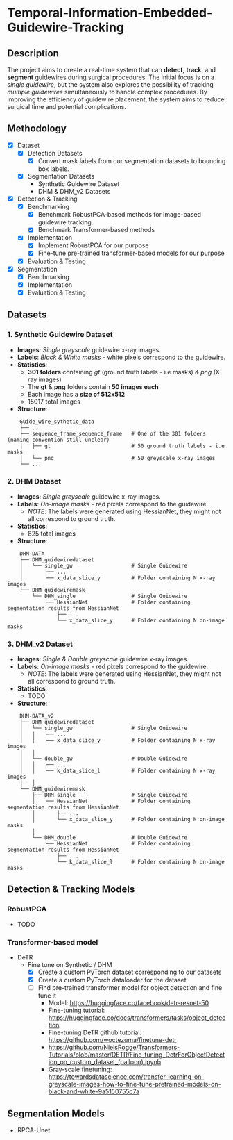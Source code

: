 # Temporal-Information-Embedded-Guidewire-Tracking

## Description
The project aims to create a real-time system that can **detect**, **track**, and **segment** guidewires during surgical procedures. The initial focus is on a *single guidewire*, but the system also explores the possibility of tracking *multiple guidewires* simultaneously to handle complex procedures. By improving the efficiency of guidewire placement, the system aims to reduce surgical time and potential complications.

## Methodology
- [x] Dataset
    - [x] Detection Datasets
        - [x] Convert mask labels from our segmentation datasets to bounding box labels.
    - [x] Segmentation Datasets
        - Synthetic Guidewire Dataset
        - DHM & DHM_v2 Datasets
- [x] Detection & Tracking
    - [x] Benchmarking
        - [x] Benchmark RobustPCA-based methods for image-based guidewire tracking.
        - [x] Benchmark Transformer-based methods
    - [x] Implementation
        - [x] Implement RobustPCA for our purpose
        - [x] Fine-tune pre-trained transformer-based models for our purpose
    - [x] Evaluation & Testing
- [x] Segmentation
    - [x] Benchmarking
    - [x] Implementation
    - [x] Evaluation & Testing

## Datasets
### 1. Synthetic Guidewire Dataset
- **Images**: *Single greyscale* guidewire x-ray images.
- **Labels**: *Black & White masks* - white pixels correspond to the guidewire. 
- **Statistics**: 
    - **301 folders** containing *gt* (ground truth labels - i.e masks) & *png* (X-ray images)
    - The **gt** & **png** folders contain **50 images each**
    - Each image has a **size of 512x512**
    - 15017 total images
- **Structure**:
```
    Guide_wire_sythetic_data
    ├── ...
    ├── sequence_frame_sequence_frame   # One of the 301 folders (naming convention still unclear)
    │   ├── gt                          # 50 ground truth labels - i.e masks 
    │   └── png                         # 50 greyscale x-ray images
    └── ...
```

### 2. DHM Dataset
- **Images**: *Single greyscale* guidewire x-ray images.
- **Labels**: *On-image masks* - red pixels correspond to the guidewire.
    - *NOTE*: The labels were generated using HessianNet, they might not all correspond to ground truth.
- **Statistics**: 
    - 825 total images
- **Structure**:
```
    DHM-DATA
    ├── DHM_guidewiredataset
    │   └── single_gw                   # Single Guidewire
    │       ├── ...
    │       └── x_data_slice_y          # Folder containing N x-ray images 
    └── DHM_guidewiremask
        └── DHM_single                  # Single Guidewire
            └── HessianNet              # Folder containing segmentation results from HessianNet
                ├── ...
                └── x_data_slice_y      # Folder containing N on-image masks   
```
### 3. DHM_v2 Dataset
- **Images**: *Single & Double greyscale* guidewire x-ray images.
- **Labels**: *On-image masks* - red pixels correspond to the guidewire.
    - *NOTE*: The labels were generated using HessianNet, they might not all correspond to ground truth.
- **Statistics**: 
    - TODO
- **Structure**: 
```
    DHM-DATA_v2
    ├── DHM_guidewiredataset
    │   └── single_gw                   # Single Guidewire
    │   │   ├── ...
    │   │   └── x_data_slice_y          # Folder containing N x-ray images 
    │   │
    │   └── double_gw                   # Double Guidewire
    │   │   ├── ...
    │   │   └── k_data_slice_l          # Folder containing N x-ray images 
    │   │
    └── DHM_guidewiremask
        ├── DHM_single                  # Single Guidewire
        │   └── HessianNet              # Folder containing segmentation results from HessianNet
        │       ├── ...
        │       └── x_data_slice_y      # Folder containing N on-image masks   
        │
        └── DHM_double                  # Double Guidewire
            └── HessianNet              # Folder containing segmentation results from HessianNet
                ├── ...
                └── k_data_slice_l      # Folder containing N on-image masks 
```

## Detection & Tracking Models
### RobustPCA
- TODO
### Transformer-based model
- DeTR
    - Fine tune on Synthetic / DHM
        - [x] Create a custom PyTorch dataset corresponding to our datasets
        - [x] Create a custom PyTorch dataloader for the dataset
        - [ ] Find pre-trained transformer model for object detection and fine tune it
            - Model: https://huggingface.co/facebook/detr-resnet-50
            - Fine-tuning tutorial: https://huggingface.co/docs/transformers/tasks/object_detection
            - Fine-tuning DeTR github tutorial: https://github.com/woctezuma/finetune-detr 
            - https://github.com/NielsRogge/Transformers-Tutorials/blob/master/DETR/Fine_tuning_DetrForObjectDetection_on_custom_dataset_(balloon).ipynb
            - Gray-scale finetuning: https://towardsdatascience.com/transfer-learning-on-greyscale-images-how-to-fine-tune-pretrained-models-on-black-and-white-9a5150755c7a

## Segmentation Models
- RPCA-Unet

